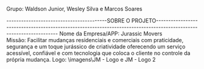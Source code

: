 Grupo: Waldson Junior, Wesley Silva e Marcos Soares

-----------------------------------------SOBRE O PROJETO--------------------------------------------------------------------------------------------------------------------
Nome da Empresa/APP: Jurassic Movers                    
Missão: Facilitar mudanças residenciais e comerciais com praticidade, segurança e um toque jurássico de criatividade oferecendo um serviço acessível, confiável e com tecnologia que coloca o cliente no controle da própria mudança.
Logo: \imagens\JM - Logo e JM - Logo 2
